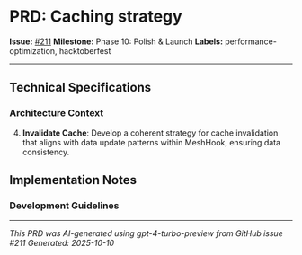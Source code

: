 # PRD: Caching strategy

**Issue:** [#211](https://github.com/profullstack/meshhook/issues/211)
**Milestone:** Phase 10: Polish & Launch
**Labels:** performance-optimization, hacktoberfest

---


## Technical Specifications

### Architecture Context


4. **Invalidate Cache**: Develop a coherent strategy for cache invalidation that aligns with data update patterns within MeshHook, ensuring data consistency.


## Implementation Notes

### Development Guidelines


---

*This PRD was AI-generated using gpt-4-turbo-preview from GitHub issue #211*
*Generated: 2025-10-10*
